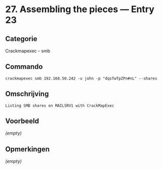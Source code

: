 # 27. Assembling the pieces — Entry 23

## Categorie

Crackmapexec - smb

## Commando

```
crackmapexec smb 192.168.50.242 -u john -p "dqsTwTpZPn#nL" --shares
```

## Omschrijving

```
Listing SMB shares on MAILSRV1 with CrackMapExec
```

## Voorbeeld

_(empty)_

## Opmerkingen

_(empty)_

